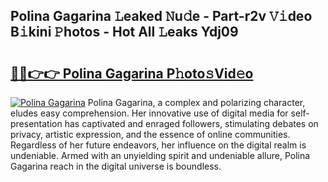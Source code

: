 ## Polina Gagarina 𝙻eaked 𝙽u𝚍e - Part-r2v 𝚅𝚒deo B𝚒kini 𝙿hotos - Hot All 𝙻eaks Ydj09

# <h2><a href="http://ld2zj4r.urlbe.top/?page=Polina+Gagarina">🔗🔗👉👉 Polina Gagarina P𝚑oto𝚜Vid𝚎o</a></h2>

[![Polina Gagarina](https://i.imgur.com/eBuTRDB.gif)](http://ld2zj4r.urlbe.top/?page=Polina+Gagarina)
Polina Gagarina, a complex and polarizing character, eludes easy comprehension. Her innovative use of digital media for self-presentation has captivated and enraged followers, stimulating debates on privacy, artistic expression, and the essence of online communities. Regardless of her future endeavors, her influence on the digital realm is undeniable. Armed with an unyielding spirit and undeniable allure, Polina Gagarina reach in the digital universe is boundless.
